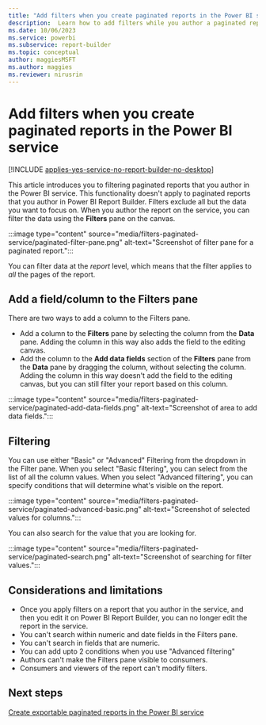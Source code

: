 ```yaml
---
title: "Add filters when you create paginated reports in the Power BI service | Microsoft Docs"
description:  Learn how to add filters while you author a paginated report on the service.
ms.date: 10/06/2023
ms.service: powerbi 
ms.subservice: report-builder
ms.topic: conceptual
author: maggiesMSFT
ms.author: maggies
ms.reviewer: nirusrin
---
```


# Add filters when you create paginated reports in the Power BI service

[!INCLUDE [applies-yes-service-no-report-builder-no-desktop](../../includes/applies-yes-service-no-report-builder-no-desktop.md)]

This article introduces you to filtering paginated reports that you author in the Power BI service. This functionality doesn't apply to paginated reports that you author in Power BI Report Builder.  Filters exclude all but the data you want to focus on. When you author the report on the service, you can filter the data using the **Filters** pane on the canvas.

:::image type="content" source="media/filters-paginated-service/paginated-filter-pane.png" alt-text="Screenshot of filter pane for a paginated report.":::

You can filter data at the *report* level, which means that the filter applies to *all* the pages of the report. 

## Add a field/column to the Filters pane

There are two ways to add a column to the Filters pane.

- Add a column to the **Filters** pane by selecting the column from the **Data** pane. Adding the column in this way also adds the field to the editing canvas. 
- Add the column to the **Add data fields** section of the **Filters** pane from the **Data** pane by dragging the column, without selecting the column. Adding the column in this way doesn't add the field to the editing canvas, but you can still filter your report based on this column.

:::image type="content" source="media/filters-paginated-service/paginated-add-data-fields.png" alt-text="Screenshot of area to add data fields.":::

## Filtering

You can use either "Basic" or "Advanced" Filtering from the dropdown in the Filter pane. When you select "Basic filtering", you can select  from the list of all the column values. When you select "Advanced filtering", you can specify conditions that will determine what's visible on the report.

:::image type="content" source="media/filters-paginated-service/paginated-advanced-basic.png" alt-text="Screenshot of selected values for columns.":::


You can also search for the value that you are looking for.

:::image type="content" source="media/filters-paginated-service/paginated-search.png" alt-text="Screenshot of searching for filter values.":::

## Considerations and limitations

- Once you apply filters on a report that you author in the service, and then you edit it on Power BI Report Builder, you can no longer edit the report in the service.
- You can't search within numeric and date fields in the Filters pane.
- You can't search in fields that are numeric.
- You can add upto 2 conditions when you use "Advanced filtering"
- Authors can't make the Filters pane visible to consumers.
- Consumers and viewers of the report can't modify filters. 

## Next steps

[Create exportable paginated reports in the Power BI service](../web-authoring/paginated-formatted-table.md)
